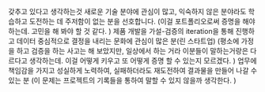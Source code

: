 갖추고 있다고 생각하는것
새로운 기술 분야에 관심이 많고, 익숙하지 않은 분야라도 학습하고 도전하는 데 주저함이 없는 분을 선호합니다.
(이걸 포트폴리오로써 증명을 해야 하는데. 고민을 해 봐야 할 것 같다. )
제품 개발을 가설-검증의 iteration을 통해 진행하고 데이터 중심적으로 결정을 내리는 문화에 관심이 많은 분(린 스타트업)
(평소에 가정을 하고 검증을 하는 사고는 해 보았지만, 일상에서 하는 거라 이분들이 말하는거랑은 다르다고 생각하는데. 이걸 어떻게 키우고 또 어떻게 증명 할 수 있는지 모르겠다. )
업무에 책임감을 가지고 성실하게 노력하여, 실패하더라도 재도전하여 결과물을 만들어 나갈 수 있는 분
(이 문제는 프로젝트의 기록들을 통하여 말할 수 있지 않을까 생각한다. )